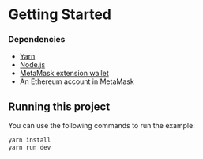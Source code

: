 # Getting Started

### Dependencies

- [Yarn](https://classic.yarnpkg.com/en/docs/install)
- [Node.js](https://nodejs.org/en/)
- [MetaMask extension wallet](https://metamask.io/)
- An Ethereum account in MetaMask

## Running this project

You can use the following commands to run the example:

```bash
yarn install
yarn run dev
```
